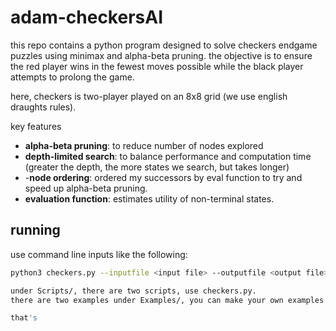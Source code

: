 # adam-checkersAI

this repo contains a python program designed to solve checkers endgame puzzles using minimax and alpha-beta pruning. the objective is to ensure the red player wins in the fewest moves possible while the black player attempts to prolong the game.

here, checkers is two-player played on an 8x8 grid (we use english draughts rules).

key features
- **alpha-beta pruning**: to reduce number of nodes explored
- **depth-limited search**: to balance performance and computation time (greater the depth, the more states we search, but takes longer)
- -**node ordering**: ordered my successors by eval function to try and speed up alpha-beta pruning.
- **evaluation function**: estimates utility of non-terminal states.

## running
use command line inputs like the following:
```bash
python3 checkers.py --inputfile <input file> --outputfile <output file>

under Scripts/, there are two scripts, use checkers.py.
there are two examples under Examples/, you can make your own examples too!

that's 
